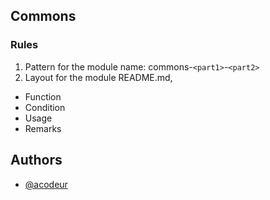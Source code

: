 ## Commons
### Rules
1. Pattern for the module name: commons-```<part1>```-```<part2>```
2. Layout for the module README.md,
- Function
- Condition
- Usage
- Remarks


## Authors

- [@acodeur](https://www.github.com/acodeur)